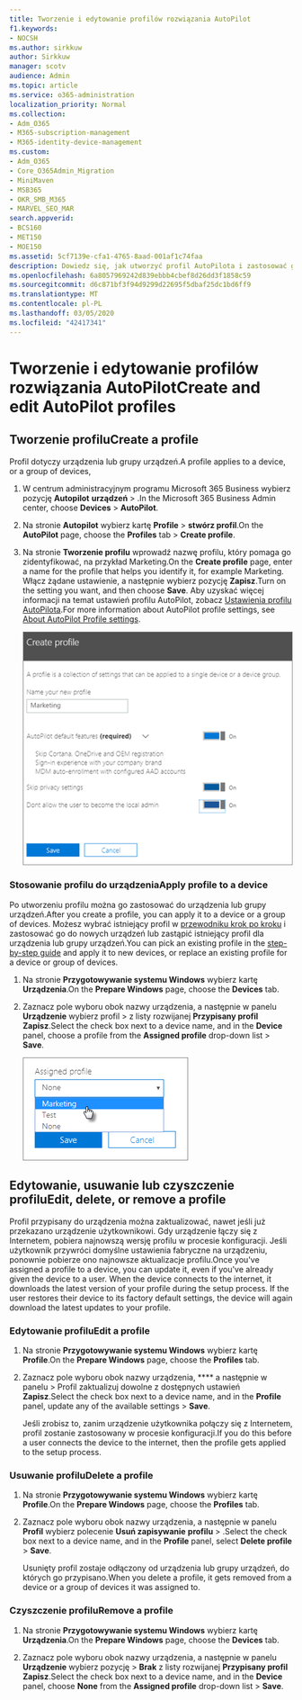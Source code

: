 ```yaml
---
title: Tworzenie i edytowanie profilów rozwiązania AutoPilot
f1.keywords:
- NOCSH
ms.author: sirkkuw
author: Sirkkuw
manager: scotv
audience: Admin
ms.topic: article
ms.service: o365-administration
localization_priority: Normal
ms.collection:
- Adm_O365
- M365-subscription-management
- M365-identity-device-management
ms.custom:
- Adm_O365
- Core_O365Admin_Migration
- MiniMaven
- MSB365
- OKR_SMB_M365
- MARVEL_SEO_MAR
search.appverid:
- BCS160
- MET150
- MOE150
ms.assetid: 5cf7139e-cfa1-4765-8aad-001af1c74faa
description: Dowiedz się, jak utworzyć profil AutoPilota i zastosować go do urządzenia, a także edytować lub usunąć profil lub usunąć profil z urządzenia.
ms.openlocfilehash: 6a8057969242d839ebbb4cbef8d26dd3f1858c59
ms.sourcegitcommit: d6c871bf3f94d9299d22695f5dbaf25dc1bd6ff9
ms.translationtype: MT
ms.contentlocale: pl-PL
ms.lasthandoff: 03/05/2020
ms.locfileid: "42417341"
---
```

# <a name="create-and-edit-autopilot-profiles"></a><span data-ttu-id="9899a-103">Tworzenie i edytowanie profilów rozwiązania AutoPilot</span><span class="sxs-lookup"><span data-stu-id="9899a-103">Create and edit AutoPilot profiles</span></span>

## <a name="create-a-profile"></a><span data-ttu-id="9899a-104">Tworzenie profilu</span><span class="sxs-lookup"><span data-stu-id="9899a-104">Create a profile</span></span>

<span data-ttu-id="9899a-105">Profil dotyczy urządzenia lub grupy urządzeń.</span><span class="sxs-lookup"><span data-stu-id="9899a-105">A profile applies to a device, or a group of devices,</span></span>
  
1. <span data-ttu-id="9899a-106">W centrum administracyjnym programu Microsoft 365 Business wybierz pozycję **Autopilot** **urządzeń** \> .</span><span class="sxs-lookup"><span data-stu-id="9899a-106">In the Microsoft 365 Business Admin center, choose **Devices** \> **AutoPilot**.</span></span>
  
2. <span data-ttu-id="9899a-107">Na stronie **Autopilot** wybierz kartę **Profile** \> **stwórz profil**.</span><span class="sxs-lookup"><span data-stu-id="9899a-107">On the **AutoPilot** page, choose the **Profiles** tab \> **Create profile**.</span></span>
    
3. <span data-ttu-id="9899a-108">Na stronie **Tworzenie profilu** wprowadź nazwę profilu, który pomaga go zidentyfikować, na przykład Marketing.</span><span class="sxs-lookup"><span data-stu-id="9899a-108">On the **Create profile** page, enter a name for the profile that helps you identify it, for example Marketing.</span></span> <span data-ttu-id="9899a-109">Włącz żądane ustawienie, a następnie wybierz pozycję **Zapisz**.</span><span class="sxs-lookup"><span data-stu-id="9899a-109">Turn on the setting you want, and then choose **Save**.</span></span> <span data-ttu-id="9899a-110">Aby uzyskać więcej informacji na temat ustawień profilu AutoPilot, zobacz [Ustawienia profilu AutoPilota](autopilot-profile-settings.md).</span><span class="sxs-lookup"><span data-stu-id="9899a-110">For more information about AutoPilot profile settings, see [About AutoPilot Profile settings](autopilot-profile-settings.md).</span></span>
    
    ![Enter name and turn on settings in the Create profile panel.](../media/63b5a00d-6a5d-48d0-9557-e7531e80702a.png)
  
### <a name="apply-profile-to-a-device"></a><span data-ttu-id="9899a-112">Stosowanie profilu do urządzenia</span><span class="sxs-lookup"><span data-stu-id="9899a-112">Apply profile to a device</span></span>

<span data-ttu-id="9899a-113">Po utworzeniu profilu można go zastosować do urządzenia lub grupy urządzeń.</span><span class="sxs-lookup"><span data-stu-id="9899a-113">After you create a profile, you can apply it to a device or a group of devices.</span></span> <span data-ttu-id="9899a-114">Możesz wybrać istniejący profil w [przewodniku krok po kroku](add-autopilot-devices-and-profile.md) i zastosować go do nowych urządzeń lub zastąpić istniejący profil dla urządzenia lub grupy urządzeń.</span><span class="sxs-lookup"><span data-stu-id="9899a-114">You can pick an existing profile in the [step-by-step guide](add-autopilot-devices-and-profile.md) and apply it to new devices, or replace an existing profile for a device or group of devices.</span></span> 
  
1. <span data-ttu-id="9899a-115">Na stronie **Przygotowywanie systemu Windows** wybierz kartę **Urządzenia**.</span><span class="sxs-lookup"><span data-stu-id="9899a-115">On the **Prepare Windows** page, choose the **Devices** tab.</span></span> 
    
2. <span data-ttu-id="9899a-116">Zaznacz pole wyboru obok nazwy urządzenia, a następnie w panelu **Urządzenie** wybierz profil \> z listy rozwijanej **Przypisany profil** **Zapisz**.</span><span class="sxs-lookup"><span data-stu-id="9899a-116">Select the check box next to a device name, and in the **Device** panel, choose a profile from the **Assigned profile** drop-down list \> **Save**.</span></span>
    
    ![In the Device panel, select an Assigned profile to apply it.](../media/ed0ce33f-9241-4403-a5de-2dddffdc6fb9.png)
  
## <a name="edit-delete-or-remove-a-profile"></a><span data-ttu-id="9899a-118">Edytowanie, usuwanie lub czyszczenie profilu</span><span class="sxs-lookup"><span data-stu-id="9899a-118">Edit, delete, or remove a profile</span></span>

<span data-ttu-id="9899a-p103">Profil przypisany do urządzenia można zaktualizować, nawet jeśli już przekazano urządzenie użytkownikowi. Gdy urządzenie łączy się z Internetem, pobiera najnowszą wersję profilu w procesie konfiguracji. Jeśli użytkownik przywróci domyślne ustawienia fabryczne na urządzeniu, ponownie pobierze ono najnowsze aktualizacje profilu.</span><span class="sxs-lookup"><span data-stu-id="9899a-p103">Once you've assigned a profile to a device, you can update it, even if you've already given the device to a user. When the device connects to the internet, it downloads the latest version of your profile during the setup process. If the user restores their device to its factory default settings, the device will again download the latest updates to your profile.</span></span> 
  
### <a name="edit-a-profile"></a><span data-ttu-id="9899a-122">Edytowanie profilu</span><span class="sxs-lookup"><span data-stu-id="9899a-122">Edit a profile</span></span>

1. <span data-ttu-id="9899a-123">Na stronie **Przygotowywanie systemu Windows** wybierz kartę **Profile**.</span><span class="sxs-lookup"><span data-stu-id="9899a-123">On the **Prepare Windows** page, choose the **Profiles** tab.</span></span> 
    
2. <span data-ttu-id="9899a-124">Zaznacz pole wyboru obok nazwy urządzenia, \*\*\*\* a następnie w panelu \> Profil zaktualizuj dowolne z dostępnych ustawień **Zapisz**.</span><span class="sxs-lookup"><span data-stu-id="9899a-124">Select the check box next to a device name, and in the **Profile** panel, update any of the available settings \> **Save**.</span></span>
    
    <span data-ttu-id="9899a-125">Jeśli zrobisz to, zanim urządzenie użytkownika połączy się z Internetem, profil zostanie zastosowany w procesie konfiguracji.</span><span class="sxs-lookup"><span data-stu-id="9899a-125">If you do this before a user connects the device to the internet, then the profile gets applied to the setup process.</span></span>
    
### <a name="delete-a-profile"></a><span data-ttu-id="9899a-126">Usuwanie profilu</span><span class="sxs-lookup"><span data-stu-id="9899a-126">Delete a profile</span></span>

1. <span data-ttu-id="9899a-127">Na stronie **Przygotowywanie systemu Windows** wybierz kartę **Profile**.</span><span class="sxs-lookup"><span data-stu-id="9899a-127">On the **Prepare Windows** page, choose the **Profiles** tab.</span></span> 
    
2. <span data-ttu-id="9899a-128">Zaznacz pole wyboru obok nazwy urządzenia, a następnie w panelu **Profil** wybierz polecenie **Usuń zapisywanie** **profilu** \> .</span><span class="sxs-lookup"><span data-stu-id="9899a-128">Select the check box next to a device name, and in the **Profile** panel, select **Delete profile** \> **Save**.</span></span>
    
    <span data-ttu-id="9899a-129">Usunięty profil zostaje odłączony od urządzenia lub grupy urządzeń, do których go przypisano.</span><span class="sxs-lookup"><span data-stu-id="9899a-129">When you delete a profile, it gets removed from a device or a group of devices it was assigned to.</span></span>
    
### <a name="remove-a-profile"></a><span data-ttu-id="9899a-130">Czyszczenie profilu</span><span class="sxs-lookup"><span data-stu-id="9899a-130">Remove a profile</span></span>

1. <span data-ttu-id="9899a-131">Na stronie **Przygotowywanie systemu Windows** wybierz kartę **Urządzenia**.</span><span class="sxs-lookup"><span data-stu-id="9899a-131">On the **Prepare Windows** page, choose the **Devices** tab.</span></span> 
    
2. <span data-ttu-id="9899a-132">Zaznacz pole wyboru obok nazwy urządzenia, a następnie w panelu **Urządzenie** wybierz pozycję \> **Brak** z listy rozwijanej **Przypisany profil** **Zapisz**.</span><span class="sxs-lookup"><span data-stu-id="9899a-132">Select the check box next to a device name, and in the **Device** panel, choose **None** from the **Assigned profile** drop-down list \> **Save**.</span></span>
    
